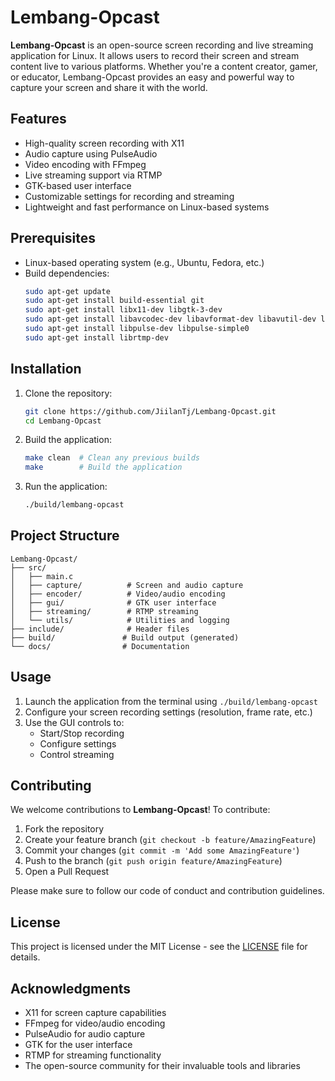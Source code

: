 # Lembang-Opcast

**Lembang-Opcast** is an open-source screen recording and live streaming application for Linux. It allows users to record their screen and stream content live to various platforms. Whether you're a content creator, gamer, or educator, Lembang-Opcast provides an easy and powerful way to capture your screen and share it with the world.

## Features
- High-quality screen recording with X11
- Audio capture using PulseAudio
- Video encoding with FFmpeg
- Live streaming support via RTMP
- GTK-based user interface
- Customizable settings for recording and streaming
- Lightweight and fast performance on Linux-based systems

## Prerequisites
- Linux-based operating system (e.g., Ubuntu, Fedora, etc.)
- Build dependencies:
  ```bash
  sudo apt-get update
  sudo apt-get install build-essential git
  sudo apt-get install libx11-dev libgtk-3-dev
  sudo apt-get install libavcodec-dev libavformat-dev libavutil-dev libswscale-dev
  sudo apt-get install libpulse-dev libpulse-simple0
  sudo apt-get install librtmp-dev
  ```

## Installation

1. Clone the repository:
   ```bash
   git clone https://github.com/JiilanTj/Lembang-Opcast.git
   cd Lembang-Opcast
   ```

2. Build the application:
   ```bash
   make clean  # Clean any previous builds
   make        # Build the application
   ```

3. Run the application:
   ```bash
   ./build/lembang-opcast
   ```

## Project Structure
```
Lembang-Opcast/
├── src/
│   ├── main.c
│   ├── capture/          # Screen and audio capture
│   ├── encoder/          # Video/audio encoding
│   ├── gui/              # GTK user interface
│   ├── streaming/        # RTMP streaming
│   └── utils/            # Utilities and logging
├── include/              # Header files
├── build/               # Build output (generated)
└── docs/                # Documentation
```

## Usage

1. Launch the application from the terminal using `./build/lembang-opcast`
2. Configure your screen recording settings (resolution, frame rate, etc.)
3. Use the GUI controls to:
   - Start/Stop recording
   - Configure settings
   - Control streaming

## Contributing
We welcome contributions to **Lembang-Opcast**! To contribute:

1. Fork the repository
2. Create your feature branch (`git checkout -b feature/AmazingFeature`)
3. Commit your changes (`git commit -m 'Add some AmazingFeature'`)
4. Push to the branch (`git push origin feature/AmazingFeature`)
5. Open a Pull Request

Please make sure to follow our code of conduct and contribution guidelines.

## License
This project is licensed under the MIT License - see the [LICENSE](LICENSE) file for details.

## Acknowledgments
- X11 for screen capture capabilities
- FFmpeg for video/audio encoding
- PulseAudio for audio capture
- GTK for the user interface
- RTMP for streaming functionality
- The open-source community for their invaluable tools and libraries
